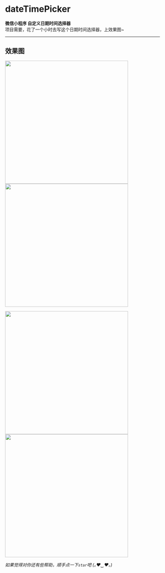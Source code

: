 # dateTimePicker
**微信小程序 自定义日期时间选择器**<br/>
项目需要，花了一个小时去写这个日期时间选择器，上效果图~<hr />

## 效果图
<p>
<img src="https://github.com/shuangjie/dateTimePicker/blob/master/images/effect/1.PNG" width="400px">
<img src="https://github.com/shuangjie/dateTimePicker/blob/master/images/effect//2.PNG" width="400px">
</p>
<p>
<img src="https://github.com/shuangjie/dateTimePicker/blob/master/images/effect/3.PNG" width="400px">
<img src="https://github.com/shuangjie/dateTimePicker/blob/master/images/effect/dateTimePicker_effect.gif" width="400px">
</p>

_如果觉得对你还有些帮助，顺手点一下`star`吧 (｡♥‿♥｡)_
